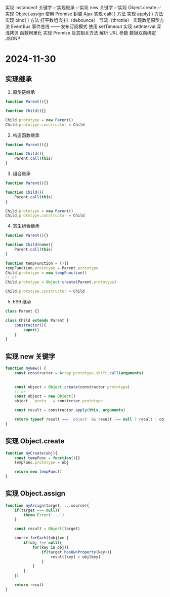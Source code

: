 实现 instanceof 关键字
✅实现继承
✅实现 new 关键字
✅实现 Object.create
✅实现 Object.assign
使用 Promise 封装 Ajax
实现 call( ) 方法
实现 apply( ) 方法
实现 bind( ) 方法
打平数组
防抖（debounce）
节流（throttle）
实现数组原型方法
EventBus 事件总线 —— 发布订阅模式
使用 setTimeout 实现 setInterval
深浅拷贝
函数柯里化
实现 Promise 及其相关方法
解析 URL 参数
数据双向绑定
JSONP

# 2024-11-30

## 实现继承

1. 原型链继承

```js
function Parent(){}

function Child(){}

Child.prototype = new Parent()
Child.prototype.constructor = Child
```

2. 构造函数继承

```js
function Parent(){}

function Child(){
    Parent.call(this)
}
```

3. 组合继承

```js
function Parent(){}

function Child(){
    Parent.call(this)
}

Child.prototype = new Parent()
Child.prototype.constructor = Child
```

4. 寄生组合继承

```js
function Parent(){}

function Child(name){
    Parent.call(this)
}

function tempFunction = (){}
tempFunction.prototype = Parent.prototype
Child.prototype = new tempFunction()
// or
Child.prototype = Object.create(Parent.prototype)

Child.prototype.constructor = Child
```

5. ES6 继承

```js
class Parent {}

class Child extends Parent {
    constructor(){
        super()
    }
}
```


## 实现 new 关键字

```js
function myNew() {
    const constructor = Array.prototype.shift.call(arguments)
    

    const object = Object.create(constructor.prototype)
    // or
    const object = new Object()
    object.__proto__ = constrctor.prototype

    const result = constructor.apply(this, arguments)

    return typeof result === 'object' && result !== null ? result : object
}
```

## 实现 Object.create

```js
function myCreate(obj){
    const tempFunc = function(){}
    tempFunc.prototype = obj

    return new tempFunc()
}
```



## 实现 Object.assign

```js
function myAssign(target, ...source){
    if(target === null){
        throw Error('...')
    }

    const result = Object(target)

    source.forEach((obj)=> {
        if(obj !== null){
            for(key in obj){
                if(target.hasOwnProperty(key)){
                    result[key] = obj[key]
                }
            }
        }
    })

    return result
}
```
